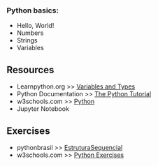 ### Python basics: 
* Hello, World!
* Numbers 
* Strings  
* Variables	
   
      
## Resources

* Learnpython.org >> [Variables and Types](https://www.learnpython.org/en/Variables_and_Types)
* Python Documentation >> [The Python Tutorial](https://docs.python.org/3/tutorial/introduction.html) 
* w3schools.com >> [Python](https://www.w3schools.com/python/)
* Jupyter Notebook
      
    
## Exercises 

* pythonbrasil >> [EstruturaSequencial](https://wiki.python.org.br/EstruturaSequencial)
* w3schools.com >> [Python Exercises](https://www.w3schools.com/python/exercise.asp)


